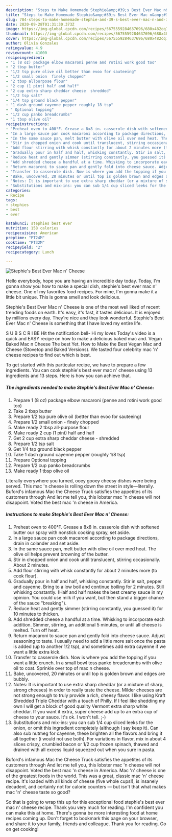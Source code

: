 ```yaml
---
description: "Steps to Make Homemade Stephie&amp;#39;s Best Ever Mac n&amp;#39; Cheese"
title: "Steps to Make Homemade Stephie&amp;#39;s Best Ever Mac n&amp;#39; Cheese"
slug: 784-steps-to-make-homemade-stephie-and-39-s-best-ever-mac-n-and-39-cheese
date: 2020-09-28T01:31:30.373Z
image: https://img-global.cpcdn.com/recipes/5675559284637696/680x482cq70/stephies-best-ever-mac-n-cheese-recipe-main-photo.jpg
thumbnail: https://img-global.cpcdn.com/recipes/5675559284637696/680x482cq70/stephies-best-ever-mac-n-cheese-recipe-main-photo.jpg
cover: https://img-global.cpcdn.com/recipes/5675559284637696/680x482cq70/stephies-best-ever-mac-n-cheese-recipe-main-photo.jpg
author: Olivia Gonzales
ratingvalue: 4.9
reviewcount: 41000
recipeingredient:
- "1 (8 oz) package elbow macaroni penne and rotini work good too"
- "2 tbsp butter"
- "1/2 tsp pure olive oil better than evoo for sauteeing"
- "1/2 small onion  finely chopped"
- "2 tbsp allpurpose flour"
- "2 cup (1 pint) half and half"
- "2 cup extra sharp cheddar cheese  shredded"
- "1/2 tsp salt"
- "1/4 tsp ground black pepper"
- "1 dash ground cayenne pepper roughly 18 tsp"
- " Optional topping"
- "1/2 cup panko breadcrumbs"
- "1 tbsp olive oil"
recipeinstructions:
- "Preheat oven to 400°F. Grease a 8x8 in. casserole dish with softened butter our spray with nonstick cooking spray, set aside."
- "In a large sauce pan cook macaroni according to package directions, drain in colander and set aside."
- "In the same sauce pan, melt butter with olive oil over med heat. The olive oil helps prevent browning of the butter."
- "Stir in chopped onion and cook until translucent, stirring occasionally. About 2 minutes."
- "Add flour stirring with whisk constantly for about 2 minutes more (to cook flour)."
- "Gradually pour in half and half, whisking constantly. Stir in salt, pepper and cayenne. Bring to a low boil and continue boiling for 2 minutes. Still whisking constantly. (Half and half makes the best creamy sauce in my opinion. You could use milk if you want, but then stand a bigger chance of the sauce &#34;breaking&#34;)."
- "Reduce heat and gently simmer (stirring constantly, you guessed it) for 10 minutes to thicken."
- "Add shredded cheese a handful at a time. Whisking to incorporate each addition. Simmer, stirring, an additional 5 minutes, or until all cheese is melted. Turn off heat."
- "Return macaroni to sauce pan and gently fold into cheese sauce. Adjust seasoning to taste. I usually need to add a little more salt once the pasta is added (up to another 1/2 tsp), and sometimes add extra cayenne if we want a little extra kick."
- "Transfer to casserole dish. Now is where you add the topping if you want a little crunch. In a small bowl toss panko breadcrumbs with olive oil to coat. Sprinkle over top of mac n cheese."
- "Bake, uncovered, 20 minutes or until top is golden brown and edges are bubbly."
- "Notes: It is important to use extra sharp cheddar (or a mixture of sharp, strong cheeses) in order to really taste the cheese. Milder cheeses are not strong enough to truly provide a rich, cheesy flavor. I like using Kraft Shredded Triple Cheddar with a touch of Philly. If I feel like shedding my own I will get a block of good quality Vermont extra sharp white cheddar. If you want it extra, super cheese add up to an extra cup of cheese to your sauce. It&#39;s ok. I won&#39;t tell. ;-)"
- "Substitutions and mix-ins: you can sub 1/4 cup sliced leeks for the onion, or omit this ingredient completely (although I say keep it). Can also sub nutmeg for cayenne, these brighten all the flavors and bring it all together (i would not use both). For variations in flavor, mix in about 4 slices crispy, crumbled bacon or 1/2 cup frozen spinach, thawed and drained with all excess liquid squeezed out when you sure in pasta."
categories:
- Recipe
tags:
- stephies
- best
- ever

katakunci: stephies best ever 
nutrition: 158 calories
recipecuisine: American
preptime: "PT24M"
cooktime: "PT32M"
recipeyield: "2"
recipecategory: Lunch

---
```



![Stephie&#39;s Best Ever Mac n&#39; Cheese](https://img-global.cpcdn.com/recipes/5675559284637696/680x482cq70/stephies-best-ever-mac-n-cheese-recipe-main-photo.jpg)

Hello everybody, hope you are having an incredible day today. Today, I'm gonna show you how to make a special dish, stephie&#39;s best ever mac n&#39; cheese. One of my favorites food recipes. For mine, I'm gonna make it a little bit unique. This is gonna smell and look delicious.

Stephie&#39;s Best Ever Mac n&#39; Cheese is one of the most well liked of recent trending foods on earth. It's easy, it's fast, it tastes delicious. It is enjoyed by millions every day. They're nice and they look wonderful. Stephie&#39;s Best Ever Mac n&#39; Cheese is something that I have loved my entire life.

S U B S C R I BE Hit the notification bell- Hi my loves Today&#39;s video is a quick and EASY recipe on how to make a delicious baked mac and. Vegan Baked Mac n Cheese The best Yet. How to Make the Best Vegan Mac and Cheese (Stovetop and Baked Versions). We tasted four celebrity mac &#39;n&#39; cheese recipes to find out which is best.


To get started with this particular recipe, we have to prepare a few ingredients. You can cook stephie&#39;s best ever mac n&#39; cheese using 13 ingredients and 13 steps. Here is how you can achieve that.

<!--inarticleads1-->

##### The ingredients needed to make Stephie&#39;s Best Ever Mac n&#39; Cheese:

1. Prepare 1 (8 oz) package elbow macaroni (penne and rotini work good too)
1. Take 2 tbsp butter
1. Prepare 1/2 tsp pure olive oil (better than evoo for sauteeing)
1. Prepare 1/2 small onion - finely chopped
1. Make ready 2 tbsp all-purpose flour
1. Make ready 2 cup (1 pint) half and half
1. Get 2 cup extra sharp cheddar cheese - shredded
1. Prepare 1/2 tsp salt
1. Get 1/4 tsp ground black pepper
1. Take 1 dash ground cayenne pepper (roughly 1/8 tsp)
1. Prepare  Optional topping
1. Prepare 1/2 cup panko breadcrumbs
1. Make ready 1 tbsp olive oil


Literally everywhere you turned, ooey gooey cheesy dishes were being served. This mac &#39;n cheese is rolling down the street in style—literally. Buford&#39;s infamous Mac the Cheese Truck satisfies the appetites of its customers through And let me tell you, this lobster mac &#39;n cheese will not disappoint. Voted the best mac &#39;n cheese in America. 

<!--inarticleads2-->

##### Instructions to make Stephie&#39;s Best Ever Mac n&#39; Cheese:

1. Preheat oven to 400°F. Grease a 8x8 in. casserole dish with softened butter our spray with nonstick cooking spray, set aside.
1. In a large sauce pan cook macaroni according to package directions, drain in colander and set aside.
1. In the same sauce pan, melt butter with olive oil over med heat. The olive oil helps prevent browning of the butter.
1. Stir in chopped onion and cook until translucent, stirring occasionally. About 2 minutes.
1. Add flour stirring with whisk constantly for about 2 minutes more (to cook flour).
1. Gradually pour in half and half, whisking constantly. Stir in salt, pepper and cayenne. Bring to a low boil and continue boiling for 2 minutes. Still whisking constantly. (Half and half makes the best creamy sauce in my opinion. You could use milk if you want, but then stand a bigger chance of the sauce &#34;breaking&#34;).
1. Reduce heat and gently simmer (stirring constantly, you guessed it) for 10 minutes to thicken.
1. Add shredded cheese a handful at a time. Whisking to incorporate each addition. Simmer, stirring, an additional 5 minutes, or until all cheese is melted. Turn off heat.
1. Return macaroni to sauce pan and gently fold into cheese sauce. Adjust seasoning to taste. I usually need to add a little more salt once the pasta is added (up to another 1/2 tsp), and sometimes add extra cayenne if we want a little extra kick.
1. Transfer to casserole dish. Now is where you add the topping if you want a little crunch. In a small bowl toss panko breadcrumbs with olive oil to coat. Sprinkle over top of mac n cheese.
1. Bake, uncovered, 20 minutes or until top is golden brown and edges are bubbly.
1. Notes: It is important to use extra sharp cheddar (or a mixture of sharp, strong cheeses) in order to really taste the cheese. Milder cheeses are not strong enough to truly provide a rich, cheesy flavor. I like using Kraft Shredded Triple Cheddar with a touch of Philly. If I feel like shedding my own I will get a block of good quality Vermont extra sharp white cheddar. If you want it extra, super cheese add up to an extra cup of cheese to your sauce. It&#39;s ok. I won&#39;t tell. ;-)
1. Substitutions and mix-ins: you can sub 1/4 cup sliced leeks for the onion, or omit this ingredient completely (although I say keep it). Can also sub nutmeg for cayenne, these brighten all the flavors and bring it all together (i would not use both). For variations in flavor, mix in about 4 slices crispy, crumbled bacon or 1/2 cup frozen spinach, thawed and drained with all excess liquid squeezed out when you sure in pasta.


Buford&#39;s infamous Mac the Cheese Truck satisfies the appetites of its customers through And let me tell you, this lobster mac &#39;n cheese will not disappoint. Voted the best mac &#39;n cheese in America. Mac &#39;n&#39; cheese is one of the greatest foods in the world. This was a great, classic mac &#39;n&#39; cheese recipe. It&#39;s loaded with all kinds of cheese (five whole cups!), is insanely decadent, and certainly not for calorie counters — but isn&#39;t that what makes mac &#39;n&#39; cheese taste so good? 

So that is going to wrap this up for this exceptional food stephie&#39;s best ever mac n&#39; cheese recipe. Thank you very much for reading. I'm confident you can make this at home. There's gonna be more interesting food at home recipes coming up. Don't forget to bookmark this page on your browser, and share it to your family, friends and colleague. Thank you for reading. Go on get cooking!
